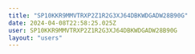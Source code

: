 ```yaml
---
title: "SP10KKR9MMVTRXP2Z1R2G3XJ64DBKWDGADW28B90G"
date: 2024-04-08T22:58:25.025Z
user: SP10KKR9MMVTRXP2Z1R2G3XJ64DBKWDGADW28B90G
layout: "users"
---
```

    